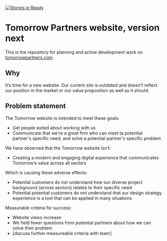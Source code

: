 [![Stories in Ready](https://badge.waffle.io/TomorrowPartners/tomorrow-web.png?label=ready&title=Ready)](https://waffle.io/TomorrowPartners/tomorrow-web?utm_source=badge)

# Tomorrow Partners website, version next
This is the repository for planning and active development work on [tomorrowpartners.com](http://www.tomorrowpartners.com).

## Why
It’s time for a new website. Our current site is outdated and doesn’t reflect our position in the market or our value proposition as well as it should. 

## Problem statement

The Tomorrow website is intended to meet these goals:

- Get people exited about working with us
- Communicate that we're a great firm who can meet ta potential partner's specific need, and solve a potential partner's specific problem

We have observed that the Tomorrow website isn’t:

- Creating a modern and engaging digital experience that communicates Tomorrow’s value across all sectors

Which is causing these adverse effects:

- Potential customers do not understand how our diverse project background (across sectors) relates to their specific need
- Potential potential customers do not understand that our design strategy experience is a tool that can be applied in many situations

Measurable criteria for success:

- Website views increase
- We field fewer questions from potential partners about how we can solve their problem
- [discuss further measureable criteria with team]
